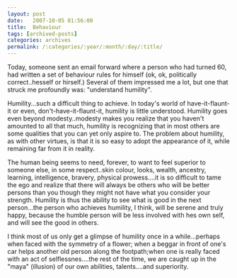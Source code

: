 ```yaml
---
layout: post
date:	2007-10-05 01:56:00
title:  Behaviour
tags: [archived-posts]
categories: archives
permalink: /:categories/:year/:month/:day/:title/
---
```

Today, someone sent an email forward where a person who had turned 60, had written a set of behaviour rules for himself (ok, ok, politically correct..hesself or hirself.) Several of them impressed me a lot, but one that struck me profoundly was: "understand humility".

Humility...such a difficult thing to achieve. In today's world of have-it-flaunt-it or even, don't-have-it-flaunt-it, humility is little understood. Humility goes even beyond modesty..modesty makes you realize that you haven't amounted to all that much, humility is recognizing that in most others are some qualities that you can yet only aspire to. The problem about humility, as with other virtues, is that it is so easy to adopt the appearance of it, while remaining far from it in reality.

The human being seems to need, forever, to want to feel superior to someone else, in some respect..skin colour, looks, wealth, ancestry, learning, intelligence, bravery, physical prowess....it is so difficult to tame the ego and realize that there will always be others who will be better persons than you though they might not have what you consider your strength. Humility is thus the ability to see what is good in the next person...the person who achieves humility, I think, will be serene and truly happy, because the humble person will be less involved with hes own self, and will see the good in others.

I think most of us only get a glimpse of humility once in a while...perhaps when faced with the symmetry of a flower; when a beggar in front of one's car helps another old person along the footpath;when one is really faced with an act of selflessnes....the rest of the time, we are caught up in the "maya" (illusion) of our own abilities, talents....and superiority.
